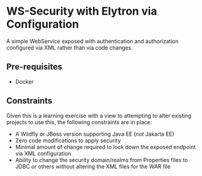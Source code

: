 # WS-Security with Elytron via Configuration

A simple WebService exposed with authentication and authorization configured
via XML rather than via code changes.

## Pre-requisites

* Docker

## Constraints

Given this is a learning exercise with a view to attempting to alter existing
projects to use this, the following constraints are in place:

* A Wildfly or JBoss version supporting Java EE (*not* Jakarta EE)
* Zero code modifications to apply security
* Minimal amount of change required to lock down the exposed endpoint via
XML configuration
* Ability to change the security domain/realms from Properties files to 
JDBC or others without altering the XML files for the WAR file
